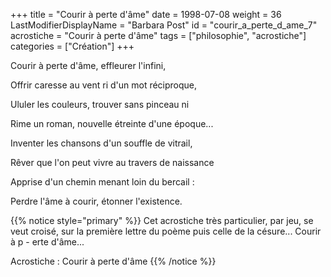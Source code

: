 +++
title = "Courir à perte d'âme"
date = 1998-07-08
weight = 36
LastModifierDisplayName = "Barbara Post"
id = "courir_a_perte_d_ame_7"
acrostiche = "Courir à perte d'âme"
tags = ["philosophie", "acrostiche"]
categories = ["Création"]
+++

Courir  à  perte   d'âme,
                    effleurer   l'infini,

Offrir  caresse   au  vent
                    ri   d'un  mot   réciproque,

Ululer    les
                    couleurs,   trouver
                    sans    pinceau   ni

Rime un roman, nouvelle étreinte d'une
                    époque...

Inventer   les  chansons
                    d'un  souffle   de  vitrail,

Rêver que l'on peut vivre au travers de
                    naissance

Apprise   d'un
                    chemin   menant   loin
                    du   bercail :

Perdre   l'âme   à
                    courir,  étonner  l'existence.

{{% notice style="primary" %}}
Cet acrostiche très particulier, par jeu, se veut croisé, sur la première lettre
                du poème puis celle de la césure... Courir à p - erte d'âme...

Acrostiche : Courir à perte d'âme
{{% /notice %}}
